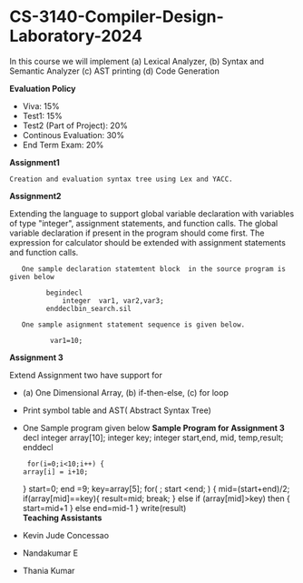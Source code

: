 # CS-3140-Compiler-Design-Laboratory-2024

In this course we will implement  (a) Lexical Analyzer, (b) Syntax and Semantic Analyzer (c) AST printing (d) Code Generation

**Evaluation Policy**
 - Viva: 15%
 - Test1: 15%
 - Test2 (Part of Project): 20%
 - Continous Evaluation: 30%
 - End Term Exam: 20%



**Assignment1**
   
    Creation and evaluation syntax tree using Lex and YACC. 

**Assignment2**

Extending the language to support global variable declaration with variables of type "integer", assignment statements, and function calls. 
      The global variable declaration if present in the program should come first.
      The expression for calculator should be extended with assignment statements and function calls.
       
       One sample declaration statemtent block  in the source program is given below
       
             begindecl 
                 integer  var1, var2,var3;
             enddeclbin_search.sil

       One sample asignment statement sequence is given below.
              
              var1=10;

  **Assignment 3**
  
   Extend Assignment two have  support for 
  - (a) One Dimensional Array, (b) if-then-else, (c) for loop
  - Print symbol table and AST( Abstract Syntax Tree)
  - One Sample program given below
**Sample Program for Assignment 3**
     decl
	integer array[10];
	integer key;
	integer start,end, mid, temp,result;
enddecl

	
         for(i=0;i<10;i++) {
		array[i] = i+10;
	}
        start=0;
        end =9;
	key=array[5];
        for( ; start <end; ) {
             mid=(start+end)/2;
             if(array[mid]==key){
               result=mid;
               break;
             }
             else if (array[mid]>key) then {
                      start=mid+1
                      }
            else    end=mid-1
       }
	write(result)	
    **Teaching Assistants**
   
   - Kevin Jude Concessao
   - Nandakumar E
   - Thania Kumar
        
